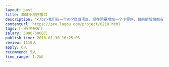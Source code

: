```yaml
---                
layout: post       
title: 商城小程序接口           
description: '</br>我们有一个APP商城项目，现在需要增加一个小程序，目前前后端都有，小程序前端我们也做好了，就是需要后端给开发小程序做接口，需要JAVA技术人员</br>'     
contenturl: https://pro.lagou.com/project/6210.html      
tags: [小程序开发]            
salary: 3000-5000元          
publish_time: 2018-01-30 16:25:06         
review: 1119人                   
apply: 6人                   
recommend: 5人                   
time_range: 1-2周              
---                 
```

